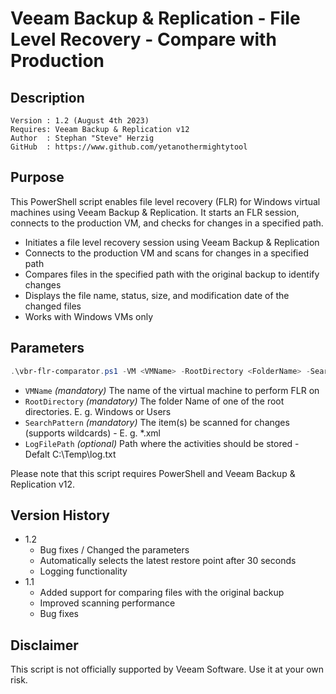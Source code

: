 # Veeam Backup & Replication - File Level Recovery - Compare with Production

## Description
~~~~
Version : 1.2 (August 4th 2023)
Requires: Veeam Backup & Replication v12
Author  : Stephan "Steve" Herzig
GitHub  : https://www.github.com/yetanothermightytool
~~~~

## Purpose 

This PowerShell script enables file level recovery (FLR) for Windows virtual machines using Veeam Backup & Replication. It starts an FLR session, connects to the production VM, and checks for changes in a specified path. 

- Initiates a file level recovery session using Veeam Backup & Replication
- Connects to the production VM and scans for changes in a specified path
- Compares files in the specified path with the original backup to identify changes
- Displays the file name, status, size, and modification date of the changed files
- Works with Windows VMs only

## Parameters

```powershell
.\vbr-flr-comparator.ps1 -VM <VMName> -RootDirectory <FolderName> -SearchPattern <check item>
```

- `VMName`
_(mandatory)_ The name of the virtual machine to perform FLR on
- `RootDirectory`
_(mandatory)_ The folder Name of one of the root directories. E. g. Windows or Users
- `SearchPattern`
_(mandatory)_ The item(s) be scanned for changes (supports wildcards) - E. g. *.xml
- `LogFilePath`
_(optional)_ Path where the activities should be stored - Defalt C:\Temp\log.txt

Please note that this script requires PowerShell and Veeam Backup & Replication v12.

## Version History
- 1.2
  - Bug fixes / Changed the parameters
  - Automatically selects the latest restore point after 30 seconds
  - Logging functionality
- 1.1
  - Added support for comparing files with the original backup
  - Improved scanning performance
  - Bug fixes

## Disclaimer

This script is not officially supported by Veeam Software. Use it at your own risk.
